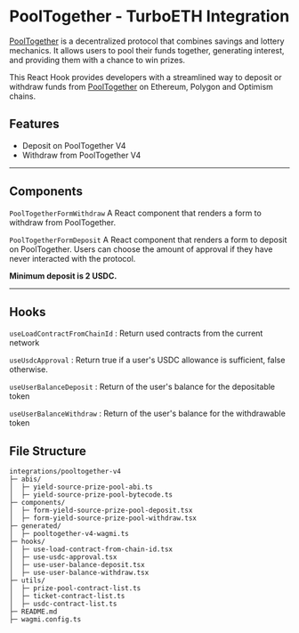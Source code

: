 # PoolTogether - TurboETH Integration

[PoolTogether](https://pooltogether.com/) is a decentralized protocol that combines savings and lottery mechanics. It allows users to pool their funds together, generating interest, and providing them with a chance to win prizes.

This React Hook provides developers with a streamlined way to deposit or withdraw funds from [PoolTogether](https://pooltogether.com/) on Ethereum, Polygon and Optimism chains.

## Features

- Deposit on PoolTogether V4
- Withdraw from PoolTogether V4

---

## Components

`PoolTogetherFormWithdraw`
A React component that renders a form to withdraw from PoolTogether.

`PoolTogetherFormDeposit`
A React component that renders a form to deposit on PoolTogether.
Users can choose the amount of approval if they have never interacted with the protocol.

**Minimum deposit is 2 USDC.**

---

## Hooks

`useLoadContractFromChainId` : Return used contracts from the current network

`useUsdcApproval` : Return true if a user's USDC allowance is sufficient, false otherwise.

`useUserBalanceDeposit` : Return of the user's balance for the depositable token

`useUserBalanceWithdraw` : Return of the user's balance for the withdrawable token

## File Structure

```
integrations/pooltogether-v4
├─ abis/
│  ├─ yield-source-prize-pool-abi.ts
│  ├─ yield-source-prize-pool-bytecode.ts
├─ components/
│  ├─ form-yield-source-prize-pool-deposit.tsx
│  ├─ form-yield-source-prize-pool-withdraw.tsx
├─ generated/
│  ├─ pooltogether-v4-wagmi.ts
├─ hooks/
│  ├─ use-load-contract-from-chain-id.tsx
│  ├─ use-usdc-approval.tsx
│  ├─ use-user-balance-deposit.tsx
│  ├─ use-user-balance-withdraw.tsx
├─ utils/
│  ├─ prize-pool-contract-list.ts
│  ├─ ticket-contract-list.ts
│  ├─ usdc-contract-list.ts
├─ README.md
├─ wagmi.config.ts
```

